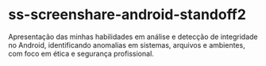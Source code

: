 # ss-screenshare-android-standoff2
Apresentação das minhas habilidades em análise e detecção de integridade no Android, identificando anomalias em sistemas, arquivos e ambientes, com foco em ética e segurança profissional.
